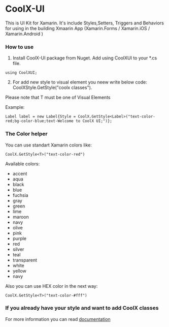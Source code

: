# CoolX-UI
This is UI Kit for Xamarin. It's include Styles,Setters, Triggers and Behaviors for using in the building Xmaarin App (Xamarin.Forms / Xamarin.iOS / Xamarin.Android )

### How to use 

1) Install CoolX-UI package from Nuget. Add using CoolXUI to your *.cs file.
```
using CoolXUI;
```
2) For add new style to visual element you neew write below code: CoolXStyle.GetStyle("coolx classes").

Please note that T must be one of Visual Elements

Example:
```
Label label = new Label{Style = CoolX.GetStyle<Label>("text-color-red;bg-color-blue;text-Welcome to CoolX UI;")};
```
### The Color helper
You can use standart Xamarin colors like:
```
CoolX.GetStyle<T>("text-color-red")
```
Available colors: 

+ accent
+ aqua
+ black
+ blue
+ fuchsia
+ gray
+ green
+ lime
+ maroon
+ navy
+ olive
+ pink
+ purple
+ red
+ silver
+ teal
+ transparent
+ white
+ yellow
+ navy

Also you can use HEX color in the next way:
```
CoolX.GetStyle<T>("text-color-#fff")
```

### If you already have your style and want to add CoolX classes


For more information you can read [documentation](https://www.coolx-ui.com)
